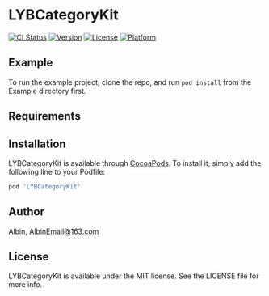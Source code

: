 # LYBCategoryKit

[![CI Status](https://img.shields.io/travis/Albin/LYBCategoryKit.svg?style=flat)](https://travis-ci.org/Albin/LYBCategoryKit)
[![Version](https://img.shields.io/cocoapods/v/LYBCategoryKit.svg?style=flat)](https://cocoapods.org/pods/LYBCategoryKit)
[![License](https://img.shields.io/cocoapods/l/LYBCategoryKit.svg?style=flat)](https://cocoapods.org/pods/LYBCategoryKit)
[![Platform](https://img.shields.io/cocoapods/p/LYBCategoryKit.svg?style=flat)](https://cocoapods.org/pods/LYBCategoryKit)

## Example

To run the example project, clone the repo, and run `pod install` from the Example directory first.

## Requirements

## Installation

LYBCategoryKit is available through [CocoaPods](https://cocoapods.org). To install
it, simply add the following line to your Podfile:

```ruby
pod 'LYBCategoryKit'
```

## Author

Albin, AlbinEmail@163.com

## License

LYBCategoryKit is available under the MIT license. See the LICENSE file for more info.
